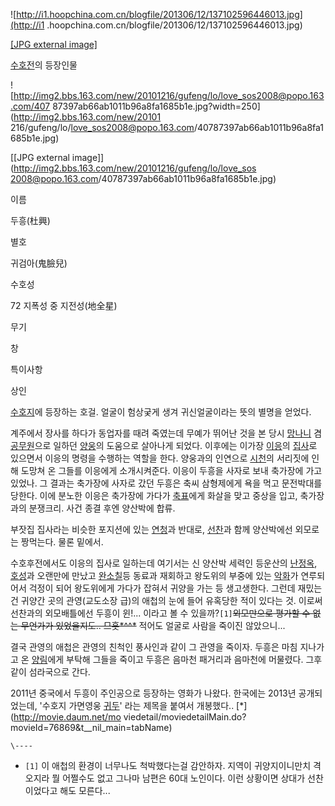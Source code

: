 ![http://i1.hoopchina.com.cn/blogfile/201306/12/137102596446013.jpg](http://i1
.hoopchina.com.cn/blogfile/201306/12/137102596446013.jpg)

[[JPG external
image]](http://i1.hoopchina.com.cn/blogfile/201306/12/137102596446013.jpg)

  

[수호전](%EC%88%98%ED%98%B8%EC%A0%84.md)의 등장인물

![http://img2.bbs.163.com/new/20101216/gufeng/lo/love_sos2008@popo.163.com/407
87397ab66ab1011b96a8fa1685b1e.jpg?width=250](http://img2.bbs.163.com/new/20101
216/gufeng/lo/love_sos2008@popo.163.com/40787397ab66ab1011b96a8fa1685b1e.jpg)

[[JPG external image]](http://img2.bbs.163.com/new/20101216/gufeng/lo/love_sos
2008@popo.163.com/40787397ab66ab1011b96a8fa1685b1e.jpg)

이름

두흥(杜興)

별호

귀검아(鬼臉兒)

수호성

72 지폭성 중 지전성(地全星)

무기

창

특이사항

상인

[수호지](%EC%88%98%ED%98%B8%EC%A7%80.md)에 등장하는 호걸. 얼굴이 험상궂게 생겨 귀신얼굴이라는 뜻의 별명을
얻었다.

계주에서 장사를 하다가 동업자를 때려 죽였는데 무예가 뛰어난 것을 본 당시
[망나니](%EB%A7%9D%EB%82%98%EB%8B%88.md)
겸[공무원](%EA%B3%B5%EB%AC%B4%EC%9B%90.md)으로 일하던
[양웅](%EC%96%91%EC%9B%85.md)의 도움으로 살아나게 되었다. 이후에는 이가장
[이응](%EC%9D%B4%EC%9D%91.md)의 [집사](%EC%A7%91%EC%82%AC.md)로 있으면서 이응의 명령을
수행하는 역할을 한다. 양웅과의 인연으로 [시천](%EC%8B%9C%EC%B2%9C.md)의 서리짓에 인해 도망쳐 온 그들를 이응에게
소개시켜준다. 이응이 두흥을 사자로 보내 축가장에 가고있었나. 그 결과는 축가장에 사자로 갔던 두흥은 축씨 삼형제에게 욕을 먹고 문전박대를
당한다. 이에 분노한 이응은 축가장에 가다가 [축표](%EC%B6%95%ED%91%9C.md)에게 화살을 맞고 중상을 입고, 축가장과의
분쟁크리. 사건 종결 후엔 양산박에 합류.

부잣집 집사라는 비슷한 포지션에 있는 [연청](%EC%97%B0%EC%B2%AD.md)과 반대로,
[선찬](%EC%84%A0%EC%B0%AC.md)과 함께 양산박에선 외모로는 짱먹는다. 물론 밑에서.

수호후전에서도 이응의 집사로 일하는데 여기서는 신 양산박 세력인 등운산의
[난정옥](%EB%82%9C%EC%A0%95%EC%98%A5.md), [호성](%ED%98%B8%EC%84%B1.md)과 오랜만에
만났고 [완소칠](%EC%99%84%EC%86%8C%EC%B9%A0.md)등 동료과 재회하고 왕도위의 부중에 있는
[악화](%EC%95%85%ED%99%94.md)가 연루되어서 걱정이 되어 왕도위에게 가다가 잡혀서 귀양을 가는 등 생고생한다. 그런데
재밌는 건 귀양간 곳의 관영(교도소장 급)의 애첩의 눈에 들어 유혹당한 적이 있다는 것. 이로써 선찬과의 외모배틀에선 두흥이 윈!...
이라고 볼 수 있을까?`[1]`<del>외모만으로 평가할 수 없는 무언가가 있었을지도.. 므흣*^^*</del> 적어도 얼굴로 사람을 죽이진
않았으니...

결국 관영의 애첩은 관영의 친척인 풍사인과 같이 그 관영을 죽이자. 두흥은 마침 지나가고 온
[양림](%EC%96%91%EB%A6%BC.md)에게 부탁해 그들을 죽이고 두흥은 음마천 패거리과 음마천에 머물렸다. 그후 같이
섬라국으로 간다.

2011년 중국에서 두흥이 주인공으로 등장하는 영화가 나왔다. 한국에는 2013년 공개되었는데, '수호지 가면영웅
[귀두](%EA%B7%80%EB%91%90.md)' 라는 제목을 붙여서 개봉했다.. [*](http://movie.daum.net/mo
viedetail/moviedetailMain.do?movieId=76869&t__nil_main=tabName)

`\----`

  * `[1]` 이 애첩의 환경이 너무나도 척박했다는걸 감안하자. 지역이 귀양지이니만치 격오지라 뭘 어쩔수도 없고 그나마 남편은 60대 노인이다. 이런 상황이면 상대가 선찬이었다고 해도 모른다...

